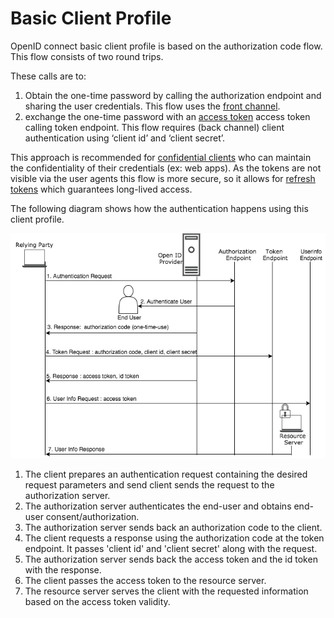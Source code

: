 # Basic Client Profile

OpenID connect basic client profile is based on the authorization code flow. This flow consists of two round trips. 

These calls are to:

1. Obtain the one-time password by calling the authorization endpoint and sharing the user credentials. This flow uses the [front channel](insertlink). 
2. exchange the one-time password with an [access token](insertlink) access token calling token endpoint. This flow requires (back channel)
client authentication using ‘client id’ and ‘client secret’. 

This approach is recommended for [confidential clients](insertlink) 
who can maintain the confidentiality of their credentials (ex: web apps). As the tokens are not visible via the user 
agents this flow is more secure, so it allows for [refresh tokens](insertlink) which guarantees long-lived access.

The following diagram shows how the authentication happens using this client profile.

![basic-client-profile](../../assets/img/concepts/basic-oidc-profile.png)


1. The client prepares an authentication request containing the desired request parameters and send client sends the 
request to the authorization server.
2. The authorization server authenticates the end-user and obtains end-user consent/authorization.
3. The authorization server sends back an authorization code to the client.
4. The client requests a response using the authorization code at the token endpoint. It passes 'client id' and 
'client secret' along with the request.
5. The authorization server sends back the access token and the id token with the response.
6. The client passes the access token to the resource server.
7. The resource server serves the client with the requested information based on the access token validity. 

